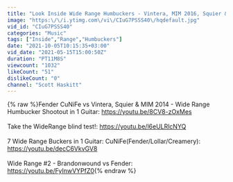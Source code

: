 ```yaml
---
title: "Look Inside Wide Range Humbuckers - Vintera, MIM 2016, Squier & Should I open my CuNiFe? Comparison"
image: "https:\/\/i.ytimg.com\/vi\/CIuG7PSSS40\/hqdefault.jpg"
vid_id: "CIuG7PSSS40"
categories: "Music"
tags: ["Inside","Range","Humbuckers"]
date: "2021-10-05T10:15:35+03:00"
vid_date: "2021-05-15T15:00:50Z"
duration: "PT11M8S"
viewcount: "1032"
likeCount: "51"
dislikeCount: "0"
channel: "Scott Haskitt"
---
```

{% raw %}Fender CuNiFe vs Vintera, Squier &amp; MIM 2014 - Wide Range Humbucker Shootout in 1 Guitar: <a rel="nofollow" target="blank" href="https://youtu.be/8CV8-zOxMes">https://youtu.be/8CV8-zOxMes</a><br /><br />Take the WideRange blind test!: <a rel="nofollow" target="blank" href="https://youtu.be/l6eULRlcNYQ">https://youtu.be/l6eULRlcNYQ</a><br /><br />7 Wide Range Buckers in 1 Guitar: CuNiFe(Fender/Lollar/Creamery): <a rel="nofollow" target="blank" href="https://youtu.be/decC6VkvGV8">https://youtu.be/decC6VkvGV8</a><br /><br />Wide Range #2 - Brandonwound vs Fender: <a rel="nofollow" target="blank" href="https://youtu.be/FyInwVYPfZ0">https://youtu.be/FyInwVYPfZ0</a>{% endraw %}
